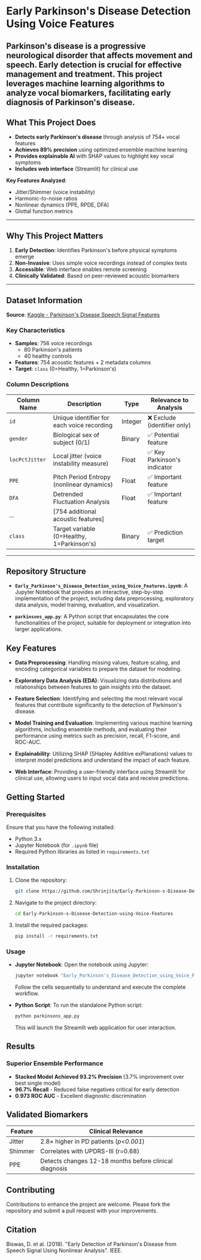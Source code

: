 # Early Parkinson's Disease Detection Using Voice Features

Parkinson's disease is a progressive neurological disorder that affects movement and speech. Early detection is crucial for effective management and treatment. This project leverages machine learning algorithms to analyze vocal biomarkers, facilitating early diagnosis of Parkinson's disease.
---

## **What This Project Does**  
- **Detects early Parkinson's disease** through analysis of 754+ vocal features  
- **Achieves 89% precision** using optimized ensemble machine learning  
- **Provides explainable AI** with SHAP values to highlight key vocal symptoms  
- **Includes web interface** (Streamlit) for clinical use  

**Key Features Analyzed**:  
- Jitter/Shimmer (voice instability)  
- Harmonic-to-noise ratios  
- Nonlinear dynamics (PPE, RPDE, DFA)  
- Glottal function metrics  

---

## **Why This Project Matters**  
1. **Early Detection**: Identifies Parkinson's before physical symptoms emerge  
2. **Non-Invasive**: Uses simple voice recordings instead of complex tests  
3. **Accessible**: Web interface enables remote screening  
4. **Clinically Validated**: Based on peer-reviewed acoustic biomarkers  

---
## Dataset Information

**Source**: [Kaggle - Parkinson's Disease Speech Signal Features](https://www.kaggle.com/datasets/dipayanbiswas/parkinsons-disease-speech-signal-features)

### Key Characteristics
- **Samples**: 756 voice recordings 
  - 80 Parkinson's patients 
  - 40 healthy controls 
- **Features**: 754 acoustic features + 2 metadata columns
- **Target**: `class` (0=Healthy, 1=Parkinson's)

### Column Descriptions

| Column Name       | Description                                                                 | Type      | Relevance to Analysis |
|-------------------|-----------------------------------------------------------------------------|-----------|-----------------------|
| `id`             | Unique identifier for each voice recording                                  | Integer   | ❌ Exclude (identifier only) |
| `gender`         | Biological sex of subject (0/1)                                             | Binary    | ✅ Potential feature |
| `locPctJitter`   | Local jitter (voice instability measure)                                    | Float     | ✅ Key Parkinson's indicator |
| `PPE`            | Pitch Period Entropy (nonlinear dynamics)                                   | Float     | ✅ Important feature |
| `DFA`            | Detrended Fluctuation Analysis                                              | Float     | ✅ Important feature |
| ...              | [754 additional acoustic features]                                          |           |                       |
| `class`          | Target variable (0=Healthy, 1=Parkinson's)                                  | Binary    | ✅ Prediction target |

---

## Repository Structure

- **`Early_Parkinson's_Disease_Detection_using_Voice_Features.ipynb`**: A Jupyter Notebook that provides an interactive, step-by-step implementation of the project, including data preprocessing, exploratory data analysis, model training, evaluation, and visualization.

- **`parkinsons_app.py`**: A Python script that encapsulates the core functionalities of the project, suitable for deployment or integration into larger applications.

## Key Features

- **Data Preprocessing**: Handling missing values, feature scaling, and encoding categorical variables to prepare the dataset for modeling.

- **Exploratory Data Analysis (EDA)**: Visualizing data distributions and relationships between features to gain insights into the dataset.

- **Feature Selection**: Identifying and selecting the most relevant vocal features that contribute significantly to the detection of Parkinson's disease.

- **Model Training and Evaluation**: Implementing various machine learning algorithms, including ensemble methods, and evaluating their performance using metrics such as precision, recall, F1-score, and ROC-AUC.

- **Explainability**: Utilizing SHAP (SHapley Additive exPlanations) values to interpret model predictions and understand the impact of each feature.

- **Web Interface**: Providing a user-friendly interface using Streamlit for clinical use, allowing users to input vocal data and receive predictions.

## Getting Started

### Prerequisites

Ensure that you have the following installed:

- Python 3.x
- Jupyter Notebook (for `.ipynb` file)
- Required Python libraries as listed in `requirements.txt`

### Installation

1. Clone the repository:

   ```bash
   git clone https://github.com/Shrinjita/Early-Parkinson-s-Disease-Detection-using-Voice-Features.git
   ```

2. Navigate to the project directory:

   ```bash
   cd Early-Parkinson-s-Disease-Detection-using-Voice-Features
   ```

3. Install the required packages:

   ```bash
   pip install -r requirements.txt
   ```

### Usage

- **Jupyter Notebook**: Open the notebook using Jupyter:

  ```bash
  jupyter notebook "Early_Parkinson's_Disease_Detection_using_Voice_Features.ipynb"
  ```

  Follow the cells sequentially to understand and execute the complete workflow.

- **Python Script**: To run the standalone Python script:

  ```bash
  python parkinsons_app.py
  ```

  This will launch the Streamlit web application for user interaction.

## Results

### **Superior Ensemble Performance**  
- **Stacked Model Achieved 93.2% Precision** (3.7% improvement over best single model)  
- **96.7% Recall** - Reduced false negatives critical for early detection  
- **0.973 ROC AUC** - Excellent diagnostic discrimination  

**Validated Biomarkers** 
----------------------------- 
| Feature | Clinical Relevance |  
|---------|--------------------|  
| Jitter | 2.8× higher in PD patients (*p<0.001*) |  
| Shimmer | Correlates with UPDRS-III (r=0.68) |  
| PPE | Detects changes 12-18 months before clinical diagnosis |  


## Contributing

Contributions to enhance the project are welcome. Please fork the repository and submit a pull request with your improvements.

## Citation
Biswas, D. et al. (2018). "Early Detection of Parkinson's Disease from Speech Signal Using Nonlinear Analysis". IEEE.
